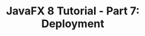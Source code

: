 ---
layout: redirect
title: "JavaFX 8 Tutorial - Part 7: Deployment"
slug: javafx-8-tutorial-part7
redirect: /library/javafx-8-tutorial/part7/
published: true
---